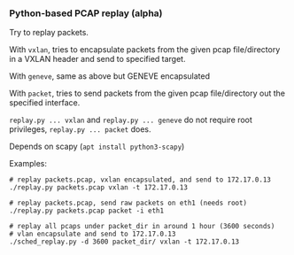 ### Python-based PCAP replay (alpha)

Try to replay packets.

With `vxlan`, tries to encapsulate packets from the given pcap file/directory in a VXLAN header and send to specified target.

With `geneve`, same as above but GENEVE encapsulated

With `packet`, tries to send packets from the given pcap file/directory out the specified interface.

`replay.py ... vxlan` and `replay.py ... geneve` do not require root privileges, `replay.py ... packet` does.

Depends on scapy (`apt install python3-scapy`)

Examples:

```
# replay packets.pcap, vxlan encapsulated, and send to 172.17.0.13
./replay.py packets.pcap vxlan -t 172.17.0.13

# replay packets.pcap, send raw packets on eth1 (needs root)
./replay.py packets.pcap packet -i eth1

# replay all pcaps under packet_dir in around 1 hour (3600 seconds)
# vlan encapsulate and send to 172.17.0.13
./sched_replay.py -d 3600 packet_dir/ vxlan -t 172.17.0.13
```
